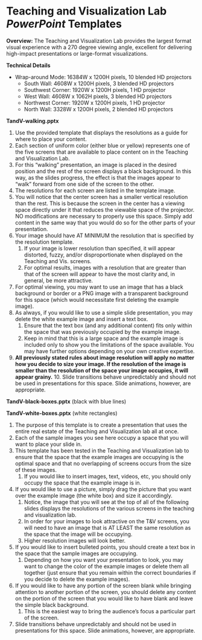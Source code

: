 # Teaching and Visualization Lab *PowerPoint* Templates

**Overview:** The Teaching and Visualization Lab provides the largest format visual experience with a 270 degree viewing angle, excellent for delivering high-impact presentations or large-format visualizations.

**Technical Details**

* Wrap-around Mode: 16384W x 1200H pixels, 10 blended HD projectors
	* South Wall: 4608W x 1200H pixels, 3 blended HD projectors
	* Southwest Corner: 1920W x 1200H pixels, 1 HD projector
	* West Wall: 4608W x 1062H pixels, 3 blended HD projectors
	* Northwest Corner: 1920W x 1200H pixels, 1 HD projector
	* North Wall: 3328W x 1200H pixels, 2 blended HD projectors

**TandV-walking.pptx**

1.	Use the provided template that displays the resolutions as a guide for where to place your content.
2.	Each section of uniform color (either blue or yellow) represents one of the five screens that are available to place content on in the Teaching and Visualization Lab.
3.	 For this “walking” presentation, an image is placed in the desired position and the rest of the screen displays a black background. In this way, as the slides progress, the effect is that the images appear to “walk” forward from one side of the screen to the other.
4.	The resolutions for each screen are listed in the template image.
5.	You will notice that the center screen has a smaller vertical resolution than the rest. This is because the screen in the center has a viewing space directly under it that reduces the viewable space of the projector. NO modifications are necessary to properly use this space. Simply add content in the same way that you would do so for the other parts of your presentation.
6.	Your image should have AT MINIMUM the resolution that is specified by the resolution template.
    1.	If your image is lower resolution than specified, it will appear distorted, fuzzy, and/or disproportionate when displayed on the Teaching and Vis. screens.
    2.	For optimal results, images with a resolution that are greater than that of the screen will appear to have the most clarity and, in general, be more attractive.  
7.	For optimal viewing, you may want to use an image that has a black background or border or a PNG image with a transparent background for this space (which would necessitate first deleting the example image).
8.	As always, if you would like to use a simple slide presentation, you may delete the white example image and insert a text box.
    1.	Ensure that the text box (and any additional content) fits only within the space that was previously occupied by the example image.
    2.	Keep in mind that this is a large space and the example image is included only to show you the limitations of the space available. You may have further options depending on your own creative expertise.
9.	**All previously stated rules about image resolution will apply no matter how you decide to size your image. If the resolution of the image is smaller than the resolution of the space your image occupies, it will appear grainy.**
	10. Slide transitions behave unpredictably and should not be used in presentations for this space. Slide animations, however, are appropriate.

**TandV-black-boxes.pptx** (black with blue lines)

**TandV-white-boxes.pptx** (white rectangles)

1.	The purpose of this template is to create a presentation that uses the entire real estate of the Teaching and Visualization lab all at once.
2.	Each of the sample images you see here occupy a space that you will want to place your slide in.
3.	This template has been tested in the Teaching and Visualization lab to ensure that the space that the example images are occupying is the optimal space and that no overlapping of screens occurs from the size of these images.
    1.	If you would like to insert images, text, videos, etc, you should only occupy the space that the example image is in.
4.	If you would like to use a picture, simply drag the picture that you want over the example image (the white box) and size it accordingly.
    1.	Notice, the image that you will see at the top of all of the following slides displays the resolutions of the various screens in the teaching and visualization lab.
    2.	In order for your images to look attractive on the T&V screens, you will need to have an image that is AT LEAST the same resolution as the space that the image will be occupying.
    3.	Higher resolution images will look better.
5.	If you would like to insert bulleted points, you should create a text box in the space that the sample images are occupying.
    1.	Depending on how you want your presentation to look, you may want to change the color of the example images or delete them all together (just ensure that you remain within the correct boundaries if you decide to delete the example images).
6.	If you would like to have any portion of the screen blank while bringing attention to another portion of the screen, you should delete any content on the portion of the screen that you would like to have blank and leave the simple black background.
    1.	This is the easiest way to bring the audience’s focus a particular part of the screen.
7. Slide transitions behave unpredictably and should not be used in presentations for this space. Slide animations, however, are appropriate.
